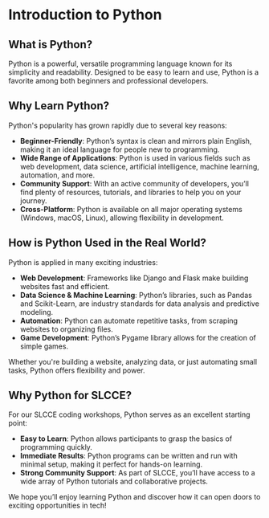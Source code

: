 # Introduction to Python

## What is Python?

Python is a powerful, versatile programming language known for its simplicity and readability. Designed to be easy to learn and use, Python is a favorite among both beginners and professional developers.

## Why Learn Python?

Python's popularity has grown rapidly due to several key reasons:

- **Beginner-Friendly**: Python’s syntax is clean and mirrors plain English, making it an ideal language for people new to programming.
- **Wide Range of Applications**: Python is used in various fields such as web development, data science, artificial intelligence, machine learning, automation, and more.
- **Community Support**: With an active community of developers, you’ll find plenty of resources, tutorials, and libraries to help you on your journey.
- **Cross-Platform**: Python is available on all major operating systems (Windows, macOS, Linux), allowing flexibility in development.

## How is Python Used in the Real World?

Python is applied in many exciting industries:

- **Web Development**: Frameworks like Django and Flask make building websites fast and efficient.
- **Data Science & Machine Learning**: Python’s libraries, such as Pandas and Scikit-Learn, are industry standards for data analysis and predictive modeling.
- **Automation**: Python can automate repetitive tasks, from scraping websites to organizing files.
- **Game Development**: Python’s Pygame library allows for the creation of simple games.

Whether you're building a website, analyzing data, or just automating small tasks, Python offers flexibility and power.

## Why Python for SLCCE?

For our SLCCE coding workshops, Python serves as an excellent starting point:

- **Easy to Learn**: Python allows participants to grasp the basics of programming quickly.
- **Immediate Results**: Python programs can be written and run with minimal setup, making it perfect for hands-on learning.
- **Strong Community Support**: As part of SLCCE, you’ll have access to a wide array of Python tutorials and collaborative projects.

We hope you’ll enjoy learning Python and discover how it can open doors to exciting opportunities in tech!
